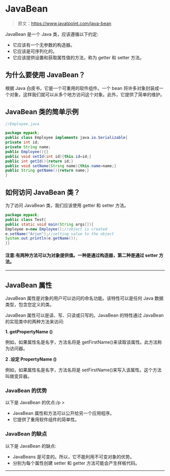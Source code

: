 # JavaBean

> 原文：<https://www.javatpoint.com/java-bean>

JavaBean 是一个 Java 类，应该遵循以下约定:

*   它应该有一个无参数的构造器。
*   它应该是可序列化的。
*   它应该提供设置和获取属性值的方法，称为 getter 和 setter 方法。

## 为什么要使用 JavaBean？

根据 Java 白皮书，它是一个可重用的软件组件。一个 bean 将许多对象封装成一个对象，这样我们就可以从多个地方访问这个对象。此外，它提供了简单的维护。

## JavaBean 类的简单示例

```java
//Employee.java

package mypack;
public class Employee implements java.io.Serializable{
private int id;
private String name;
public Employee(){}
public void setId(int id){this.id=id;}
public int getId(){return id;}
public void setName(String name){this.name=name;}
public String getName(){return name;}
}

```

## 如何访问 JavaBean 类？

为了访问 JavaBean 类，我们应该使用 getter 和 setter 方法。

```java
package mypack;
public class Test{
public static void main(String args[]){
Employee e=new Employee();//object is created
e.setName("Arjun");//setting value to the object
System.out.println(e.getName());
}}

```

#### 注意:有两种方法可以为对象提供值。一种是通过构造器，第二种是通过 setter 方法。

* * *

## JavaBean 属性

JavaBean 属性是对象的用户可以访问的命名功能。该特性可以是任何 Java 数据类型，包含您定义的类。

JavaBean 属性可以是读、写、只读或只写的。JavaBean 的特性通过 JavaBean 的实现类中的两种方法来访问:

**1\. getPropertyName ()**

例如，如果属性名是名字，方法名将是 getFirstName()来读取该属性。此方法称为访问器。

**2 .设定 PropertyName ()**

例如，如果属性名是名字，方法名将是 setFirstName()来写入该属性。这个方法叫做变异器。

### JavaBean 的优势

以下是 JavaBean 的优点:/p >

*   JavaBean 属性和方法可以公开给另一个应用程序。
*   它提供了重用软件组件的简单性。

### JavaBean 的缺点

以下是 JavaBean 的缺点:

*   JavaBeans 是可变的。所以，它不能利用不可变对象的优势。
*   分别为每个属性创建 setter 和 getter 方法可能会产生样板代码。

* * *